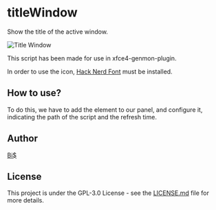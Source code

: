 # titleWindow
Show the title of the active window.

![Title Window](https://blogger.googleusercontent.com/img/a/AVvXsEi6TXl-0mVhqpyFRbdJBlJy0wXbLb1G15GJIvDFJEo7zo60Srcw5MJr_oA-mIIvRT1njNyIQ__Nm2jiEA0_FEWxr9e68tjJcnFFQfSz2FwQGw_voc3tBOj1Qp2JykhvKkyWbRipI9WPTEtv5ifREiXXWhtF6ObgKNxuCBhssM5ma60VdsDRuQXzqVYU6Q=s877)

This script has been made for use in xfce4-genmon-plugin.

In order to use the icon, [Hack Nerd Font](https://github.com/ryanoasis/nerd-fonts/releases/download/v2.1.0/Hack.zip) must be installed.

## How to use?
To do this, we have to add the element to our panel, and configure it, indicating the path of the script and the refresh time.

## Author
[Bi$](https://github.com/BiS-9)

## License
This project is under the  GPL-3.0 License - see the [LICENSE.md](https://github.com/BiS-9/scriptGenerator/blob/main/LICENSE) file for more details.
